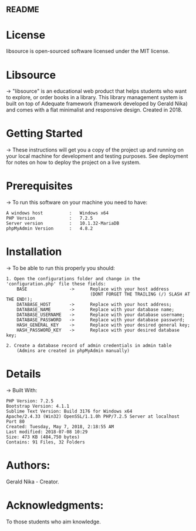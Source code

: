 ## README

# License
libsource is open-sourced software licensed under the MIT license.

# Libsource
-> "libsource" is an educational web product that helps students who want to explore, or order books in a library. This library management system is built on top of Adequate framework (framework developed by Gerald Nika) and comes with a flat minimalist and responsive design.
Created in 2018.

# Getting Started
-> These instructions will get you a copy of the project up and running on your local machine for development and testing purposes. See deployment for notes on how to deploy the project on a live system.

# Prerequisites
-> To run this software on your machine you need to have:
	
	A windows host			:	Windows x64
	PHP Version 			:	7.2.5
	Server version 			:	10.1.32-MariaDB
	phpMyAdmin Version 		:	4.8.2

# Installation
-> To be able to run this properly you should:
	
	1. Open the configurations folder and change in the 'configuration.php' file these fields:
		BASE 				-> 		Replace with your host address
									(DONT FORGET THE TRAILING (/) SLASH AT THE END!);
		DATABASE_HOST 		-> 		Replace with your host address;
		DATABASE_NAME 		-> 		Replace with your database name;
		DATABASE_USERNAME 	-> 		Replace with your database username;
		DATABASE_PASSWORD 	-> 		Replace with your database password;
		HASH_GENERAL_KEY	->		Replace with your desired general key;
		HASH_PASSWORD_KEY	->		Replace with your desired database key;

	2. Create a database record of admin credentials in admin table
		(Admins are created in phpMyAdmin manually)

# Details
-> Built With:
	
	PHP Version: 7.2.5
	Bootstrap Version: 4.1.1
	Sublime Text Version: Build 3176 for Windows x64
	Apache/2.4.33 (Win32) OpenSSL/1.1.0h PHP/7.2.5 Server at localhost Port 80
	Created: ‎Tuesday, ‎May ‎7, ‎2018, ‏‎2:18:55 AM
	Last modified: 2018-07-08 10:29
	Size: 473 KB (484,750 bytes)
	Contains: 91 Files, 32 Folders

# Authors:
Gerald Nika - Creator.

# Acknowledgments:
To those students who aim knowledge.
